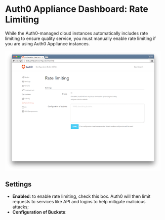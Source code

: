 # Auth0 Appliance Dashboard: Rate Limiting

While the Auth0-managed cloud instances automatically includes rate limiting to ensure quality service, you must manually enable rate limiting if you are using Auth0 Appliance instances.

![](/media/articles/appliance/dashboard/rate-limiting.png)

## Settings

* **Enabled**: to enable rate limiting, check this box. Auth0 will then limit requests to services like API and logins to help mitigate malicious attacks;
* **Configuration of Buckets**:
